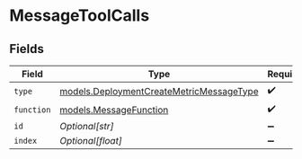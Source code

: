 # MessageToolCalls


## Fields

| Field                                                                                      | Type                                                                                       | Required                                                                                   | Description                                                                                |
| ------------------------------------------------------------------------------------------ | ------------------------------------------------------------------------------------------ | ------------------------------------------------------------------------------------------ | ------------------------------------------------------------------------------------------ |
| `type`                                                                                     | [models.DeploymentCreateMetricMessageType](../models/deploymentcreatemetricmessagetype.md) | :heavy_check_mark:                                                                         | N/A                                                                                        |
| `function`                                                                                 | [models.MessageFunction](../models/messagefunction.md)                                     | :heavy_check_mark:                                                                         | N/A                                                                                        |
| `id`                                                                                       | *Optional[str]*                                                                            | :heavy_minus_sign:                                                                         | N/A                                                                                        |
| `index`                                                                                    | *Optional[float]*                                                                          | :heavy_minus_sign:                                                                         | N/A                                                                                        |